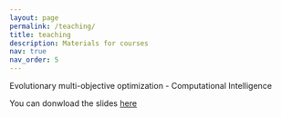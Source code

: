 ```yaml
---
layout: page
permalink: /teaching/
title: teaching
description: Materials for courses 
nav: true
nav_order: 5
---
```


Evolutionary multi-objective optimization - Computational Intelligence

You can donwload the slides [here](/assets/pdf/CI_Evocom.pdf)

